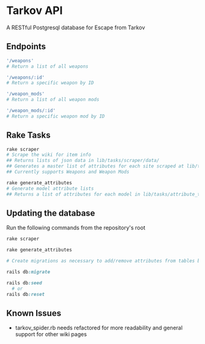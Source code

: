 # Tarkov API

A RESTful Postgresql database for Escape from Tarkov

## Endpoints

```ruby
'/weapons'
# Return a list of all weapons

'/weapons/:id'
# Return a specific weapon by ID

'/weapon_mods'
# Return a list of all weapon mods

'/weapon_mods/:id'
# Return a specific weapon mod by ID
```

## Rake Tasks

```ruby
rake scraper
# Scrape the wiki for item info
## Returns lists of json data in lib/tasks/scraper/data/
## Generates a master list of attributes for each site scraped at lib/tasks/scraper/attributes.json
## Currently supports Weapons and Weapon Mods

rake generate_attributes
# Generate model attribute lists
## Returns a list of attributes for each model in lib/tasks/attribute_templates

```

## Updating the database

Run the following commands from the repository's root

```ruby
rake scraper

rake generate_attributes

# Create migrations as necessary to add/remove attributes from tables based on attribute lists

rails db:migrate

rails db:seed
  # or
rails db:reset
```

## Known Issues

- tarkov_spider.rb needs refactored for more readability and general support for other wiki pages
